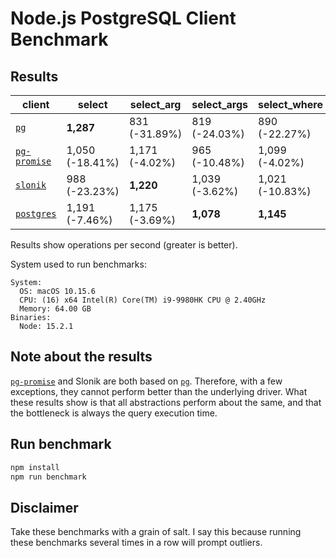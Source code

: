 # Node.js PostgreSQL Client Benchmark

## Results

|**client**|**select**|**select_arg**|**select_args**|**select_where**|
|-|-|-|-|-|
|[`pg`](https://github.com/brianc/node-postgres)|**1,287**|831 (-31.89%)|819 (-24.03%)|890 (-22.27%)|
|[`pg-promise`](https://github.com/vitaly-t/pg-promise)|1,050 (-18.41%)|1,171 (-4.02%)|965 (-10.48%)|1,099 (-4.02%)|
|[`slonik`](https://github.com/gajus/slonik)|988 (-23.23%)|**1,220**|1,039 (-3.62%)|1,021 (-10.83%)|
|[`postgres`](https://github.com/porsager/postgres)|1,191 (-7.46%)|1,175 (-3.69%)|**1,078**|**1,145**|

Results show operations per second (greater is better).

System used to run benchmarks:

```
System:
  OS: macOS 10.15.6
  CPU: (16) x64 Intel(R) Core(TM) i9-9980HK CPU @ 2.40GHz
  Memory: 64.00 GB
Binaries:
  Node: 15.2.1
```

<!-- Use https://npmjs.com/envinfo to generate the system information. -->

## Note about the results

[`pg-promise`](https://github.com/vitaly-t/pg-promise) and Slonik are both based on [`pg`](https://github.com/brianc/node-postgres). Therefore, with a few exceptions, they cannot perform better than the underlying driver. What these results show is that all abstractions perform about the same, and that the bottleneck is always the query execution time.

## Run benchmark

```bash
npm install
npm run benchmark

```

## Disclaimer

Take these benchmarks with a grain of salt. I say this because running these benchmarks several times in a row will prompt outliers.